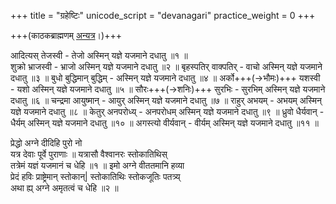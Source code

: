 +++
title = "ग्रहेष्टिः"
unicode_script = "devanagari"
practice_weight = 0
+++

+++(काठकब्राह्मणम् [अन्यत्र](../../../../kalpaH/brAhmaNam/kAThakam/graheShTiH/)।)+++

आदित्यस् तेजस्वी - तेजो अस्मिन् यज्ञे यजमाने दधातु ॥१ ॥  
शुक्रो भ्राजस्वी - भ्राजो अस्मिन् यज्ञे यजमाने दधातु ॥२ ॥
बृहस्पतिर् वाक्पतिर् - वाचो अस्मिन् यज्ञे यजमाने दधातु ॥३ ॥
बुधो बुद्धिमान् बुद्धिम् - अस्मिन् यज्ञे यजमाने दधातु ॥४ ॥
अर्को+++(→भौमः)+++ यशस्वी - यशो अस्मिन् यज्ञे यजमाने दधातु ॥५ ॥
सौरः+++(→शनिः)+++ सुरभिः - सुरभिम् अस्मिन् यज्ञे यजमाने दधातु ॥६ ॥
चन्द्रमा आयुष्मान् - आयुर् अस्मिन् यज्ञे यजमाने दधातु ॥७ ॥
राहुर् अभयम् - अभयम् अस्मिन् यज्ञे यजमाने दधातु ॥८ ॥
केतुर् अनपरोध्य् - अनपरोधम् अस्मिन् यज्ञे यजमाने दधातु ॥९ ॥
ध्रुवो धैर्यवान् - धैर्यम् अस्मिन् यज्ञे यजमाने दधातु ॥१० ॥
अगस्त्यो वीर्यवान् - वीर्यम् अस्मिन् यज्ञे यजमाने दधातु ॥११ ॥

प्रेद्धो अग्ने दीदिहि पुरो नो  
यत्र देवाः पूर्वे पुराणाः  ॥
यत्रासौ वैश्वानरः स्तोकातिथिस्  
तत्रेमं यज्ञं यजमानं च धेहि ॥१ ॥
इमो अग्ने वीततमानि हव्या  
प्रेदं हविः प्राष्ट्रेमान् स्तोकान्|
स्तोकातिथिः स्तोकजूतिः पतत्र्य्  
अथा ह्य् अग्ने अमृतत्वं च धेहि ॥२ ॥
